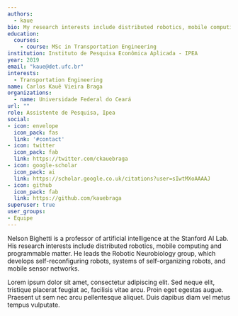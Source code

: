 ```yaml
---
authors:
  - kaue
bio: My research interests include distributed robotics, mobile computing and programmable matter.
education:
  courses:
    - course: MSc in Transportation Engineering
institution: Instituto de Pesquisa Econômica Aplicada - IPEA
year: 2019
email: "kaue@det.ufc.br"
interests:
  - Transportation Engineering
name: Carlos Kauê Vieira Braga
organizations:
  - name: Universidade Federal do Ceará
url: ""
role: Assistente de Pesquisa, Ipea
social:
- icon: envelope
  icon_pack: fas
  link: '#contact'
- icon: twitter
  icon_pack: fab
  link: https://twitter.com/ckauebraga
- icon: google-scholar
  icon_pack: ai
  link: https://scholar.google.co.uk/citations?user=sIwtMXoAAAAJ
- icon: github
  icon_pack: fab
  link: https://github.com/kauebraga
superuser: true
user_groups:
- Equipe
---
```

  
Nelson Bighetti is a professor of artificial intelligence at the Stanford AI Lab. His research interests include distributed robotics, mobile computing and programmable matter. He leads the Robotic Neurobiology group, which develops self-reconfiguring robots, systems of self-organizing robots, and mobile sensor networks.

Lorem ipsum dolor sit amet, consectetur adipiscing elit. Sed neque elit, tristique placerat feugiat ac, facilisis vitae arcu. Proin eget egestas augue. Praesent ut sem nec arcu pellentesque aliquet. Duis dapibus diam vel metus tempus vulputate.
